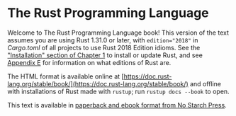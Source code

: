 # The Rust Programming Language

Welcome to The Rust Programming Language book! This version of the text assumes
you are using Rust 1.31.0 or later, with `edition="2018"` in *Cargo.toml* of
all projects to use Rust 2018 Edition idioms. See the ["Installation" section
of Chapter 1][install]<!-- ignore --> to install or update Rust, and see
[Appendix E][editions]<!-- ignore --> for information on what editions of Rust
are.

The HTML format is available online at
[https://doc.rust-lang.org/stable/book/](https://doc.rust-lang.org/stable/book/)
and offline with installations of Rust made with `rustup`; run `rustup docs
--book` to open.

This text is available in [paperback and ebook format from No Starch
Press][nsprust].

[install]: ch01-01-installation.html
[editions]: appendix-05-editions.html
[nsprust]: https://nostarch.com/rust
